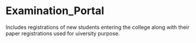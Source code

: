 # Examination_Portal
Includes registrations of new students entering the college along with their paper registrations used for uiversity purpose.
